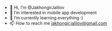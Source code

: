 - 👋 Hi, I’m @JakhongirJalilov
- 👀 I’m interested in mobile app development
- 🌱 I’m currently learning everything :)
- 📫 How to reach me jakhongir.jalilov@gmail.com

<!---
JakhongirJalilov/JakhongirJalilov is a ✨ special ✨ repository because its `README.md` (this file) appears on your GitHub profile.
You can click the Preview link to take a look at your changes.
--->
